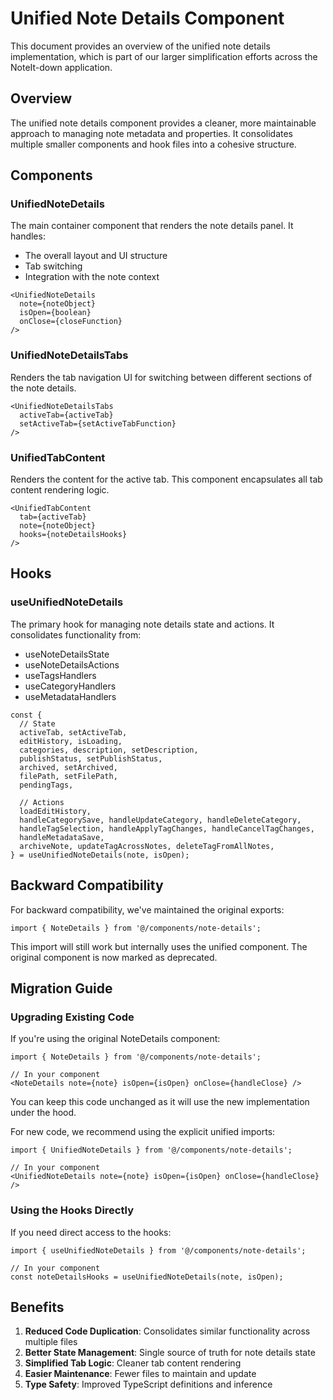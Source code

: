 # Unified Note Details Component

This document provides an overview of the unified note details implementation, which is part of our larger simplification efforts across the NoteIt-down application.

## Overview

The unified note details component provides a cleaner, more maintainable approach to managing note metadata and properties. It consolidates multiple smaller components and hook files into a cohesive structure.

## Components

### UnifiedNoteDetails

The main container component that renders the note details panel. It handles:
- The overall layout and UI structure
- Tab switching
- Integration with the note context

```tsx
<UnifiedNoteDetails 
  note={noteObject} 
  isOpen={boolean} 
  onClose={closeFunction} 
/>
```

### UnifiedNoteDetailsTabs

Renders the tab navigation UI for switching between different sections of the note details.

```tsx
<UnifiedNoteDetailsTabs 
  activeTab={activeTab} 
  setActiveTab={setActiveTabFunction} 
/>
```

### UnifiedTabContent

Renders the content for the active tab. This component encapsulates all tab content rendering logic.

```tsx
<UnifiedTabContent 
  tab={activeTab} 
  note={noteObject} 
  hooks={noteDetailsHooks} 
/>
```

## Hooks

### useUnifiedNoteDetails

The primary hook for managing note details state and actions. It consolidates functionality from:
- useNoteDetailsState
- useNoteDetailsActions
- useTagsHandlers
- useCategoryHandlers
- useMetadataHandlers

```tsx
const {
  // State
  activeTab, setActiveTab,
  editHistory, isLoading,
  categories, description, setDescription,
  publishStatus, setPublishStatus,
  archived, setArchived,
  filePath, setFilePath,
  pendingTags,
  
  // Actions
  loadEditHistory,
  handleCategorySave, handleUpdateCategory, handleDeleteCategory,
  handleTagSelection, handleApplyTagChanges, handleCancelTagChanges,
  handleMetadataSave,
  archiveNote, updateTagAcrossNotes, deleteTagFromAllNotes,
} = useUnifiedNoteDetails(note, isOpen);
```

## Backward Compatibility

For backward compatibility, we've maintained the original exports:

```tsx
import { NoteDetails } from '@/components/note-details';
```

This import will still work but internally uses the unified component. The original component is now marked as deprecated.

## Migration Guide

### Upgrading Existing Code

If you're using the original NoteDetails component:

```tsx
import { NoteDetails } from '@/components/note-details';

// In your component
<NoteDetails note={note} isOpen={isOpen} onClose={handleClose} />
```

You can keep this code unchanged as it will use the new implementation under the hood.

For new code, we recommend using the explicit unified imports:

```tsx
import { UnifiedNoteDetails } from '@/components/note-details';

// In your component
<UnifiedNoteDetails note={note} isOpen={isOpen} onClose={handleClose} />
```

### Using the Hooks Directly

If you need direct access to the hooks:

```tsx
import { useUnifiedNoteDetails } from '@/components/note-details';

// In your component
const noteDetailsHooks = useUnifiedNoteDetails(note, isOpen);
```

## Benefits

1. **Reduced Code Duplication**: Consolidates similar functionality across multiple files
2. **Better State Management**: Single source of truth for note details state
3. **Simplified Tab Logic**: Cleaner tab content rendering
4. **Easier Maintenance**: Fewer files to maintain and update
5. **Type Safety**: Improved TypeScript definitions and inference
